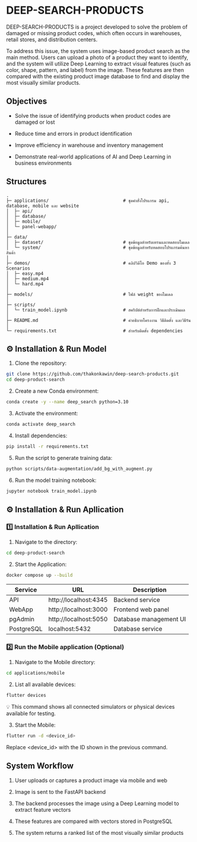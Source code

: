 # DEEP-SEARCH-PRODUCTS

DEEP-SEARCH-PRODUCTS is a project developed to solve the problem of damaged or
missing product codes, which often occurs in warehouses, retail stores, and
distribution centers.

To address this issue, the system uses image-based product search as the main
method. Users can upload a photo of a product they want to identify, and the
system will utilize Deep Learning to extract visual features (such as color,
shape, pattern, and label) from the image. These features are then compared with
the existing product image database to find and display the most visually
similar products.

## Objectives

- Solve the issue of identifying products when product codes are damaged or lost

- Reduce time and errors in product identification

- Improve efficiency in warehouse and inventory management

- Demonstrate real-world applications of AI and Deep Learning in business
  environments

## Structures

```text
.
├─ applications/                            # ชุดคำสั่งโปรแกรม api, database, mobile และ website
│  ├─ api/                               
│  ├─ database/
│  ├─ mobile/                                         
│  └─ panel-webapp/
│  
├─ data/                                  
│  ├─ dataset/                              # ชุดข้อมูลสำหรับเทรนและทดสอบโมเดล
│  └─ system/                               # ชุดข้อมูลสำหรับทดสอบโปรแกรมค้นหาสินค้า
│  
├─ demos/                                   # คลิปวิดีโอ Demo ของทั้ง 3 Scenarios     
│  ├─ easy.mp4                                
│  ├─ medium.mp4                                           
│  └─ hard.mp4
│        
├─ models/                                  # ไฟล์ weight ของโมเดล   
│
├─ scripts/                                         
│  └─ train_model.ipynb                     # สคริปต์สำหรับการฝึกและประเมินผล  
│  
├─ README.md                                # คำอธิบายโครงงาน วิธีติดตั้ง และวิธีรัน
│  
└─ requirements.txt                         # สำหรับติดตั้ง dependencies
```

## ⚙️ Installation & Run Model

1. Clone the repository:

```bash
git clone https://github.com/thakonkawin/deep-search-products.git
cd deep-product-search
```

2. Create a new Conda environment:

```bash
conda create -y --name deep_search python=3.10
```

3. Activate the environment:

```bash
conda activate deep_search
```

4. Install dependencies:

```bash
pip install -r requirements.txt
```

5. Run the script to generate training data:

```bash
python scripts/data-augmentation/add_bg_with_augment.py
```

6. Run the model training notebook:

```bash
jupyter notebook train_model.ipynb
```

## ⚙️ Installation & Run Apllication

### 1️⃣ Installation & Run Apllication

1. Navigate to the directory:

```bash
cd deep-product-search
```

2. Start the Application:

```bash
docker compose up --build
```

| Service    | URL                   | Description            |
| ---------- | --------------------- | ---------------------- |
| API        | http://localhost:4345 | Backend service        |
| WebApp     | http://localhost:3000 | Frontend web panel     |
| pgAdmin    | http://localhost:5050 | Database management UI |
| PostgreSQL | localhost:5432        | Database service       |

### 2️⃣ Run the Mobile application (Optional)

1. Navigate to the Mobile directory:

```bash
cd applications/mobile
```

2. List all available devices:

```bash
flutter devices
```

💡 This command shows all connected simulators or physical devices available for
testing.

3. Start the Mobile:

```bash
flutter run -d <device_id>
```

Replace <device_id> with the ID shown in the previous command.

## System Workflow

1. User uploads or captures a product image via mobile and web

2. Image is sent to the FastAPI backend

3. The backend processes the image using a Deep Learning model to extract
   feature vectors

4. These features are compared with vectors stored in PostgreSQL

5. The system returns a ranked list of the most visually similar products
